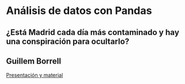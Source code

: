# Análisis de datos con Pandas

## ¿Está Madrid cada día más contaminado y hay una conspiración para ocultarlo?

## Guillem Borrell

[Presentación y material](https://drive.google.com/file/d/0B4CfsdNO98xmc01qNUc5RXZ2SUE/view?usp=sharing)
